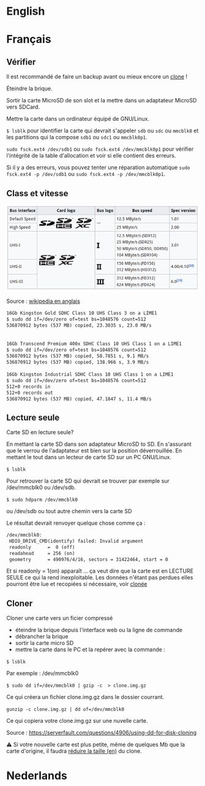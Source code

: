 <!-- TITLE: Microsd -->
<!-- SUBTITLE: MicroSD memory cards, carte mémoire -->

# English
# Français
## Vérifier

Il est recommandé de faire un backup avant ou mieux encore un [clone](#Cloner) !

Éteindre la brique.

Sortir la carte MicroSD de son slot et la mettre dans un adaptateur MicroSD vers SDCard.

Mettre la carte dans un ordinateur équipé de GNU/Linux.

`$ lsblk` pour identifier la carte qui devrait s'appeler `sdb` ou `sdc` ou  `mmcblk0` et les partitions qui la compose `sdb1` ou `sdc1` ou `mmcblk0p1`.

`sudo fsck.ext4 /dev/sdb1` ou `sudo fsck.ext4 /dev/mmcblk0p1` pour vérifier l'intégrité de la table d'allocation et voir si elle contient des erreurs.

Si il y a des erreurs, vous pouvez tenter une réparation automatique `sudo fsck.ext4 -p /dev/sdb1` ou `sudo fsck.ext4 -p /dev/mmcblk0p1`.

## Class et vitesse

![Microsdspeedtable](/uploads/cube/microsdspeedtable.png "Microsdspeedtable")

Source : [wikipedia en anglais](https://en.wikipedia.org/wiki/Secure_Digital)

```
16Gb Kingston Gold SDHC Class 10 UHS Class 3 on a LIME1
$ sudo dd if=/dev/zero of=test bs=1048576 count=512
536870912 bytes (537 MB) copied, 23.3035 s, 23.0 MB/s


16Gb Transcend Premium 400x SDHC Class 10 UHS Class 1 on a LIME1
$ sudo dd if=/dev/zero of=test bs=1048576 count=512
536870912 bytes (537 MB) copied, 58.7851 s, 9.1 MB/s
536870912 bytes (537 MB) copied, 138.966 s, 3.9 MB/s

16Gb Kingston Industrial SDHC Class 10 UHS Class 1 on a LIME1
$ sudo dd if=/dev/zero of=test bs=1048576 count=512
512+0 records in
512+0 records out
536870912 bytes (537 MB) copied, 47.1847 s, 11.4 MB/s
```

## Lecture seule

Carte SD en lecture seule?

En mettant la carte SD dans son adaptateur MicroSD to SD.
En s'assurant que le verrou de l'adaptateur est bien sur la position déverrouillée.
En mettant le tout dans un lecteur de carte SD sur un PC GNU/Linux.

`$ lsblk`

Pour retrouver la carte SD qui devrait se trouver par exemple sur /dev/mmcblk0 ou /dev/sdb.

`$ sudo hdparm /dev/mmcblk0 `

ou /dev/sdb ou tout autre chemin vers la carte SD

Le résultat devrait renvoyer quelque chose comme ça :


```text
/dev/mmcblk0:
 HDIO_DRIVE_CMD(identify) failed: Invalid argument
 readonly      =  0 (off)
 readahead     = 256 (on)
 geometry      = 490976/4/16, sectors = 31422464, start = 0
```


Et si readonly = 1(on) apparaît ... ça veut dire que la carte est en LECTURE SEULE ce qui la rend inexploitable.  Les données n'étant pas perdues elles pourront être lue et recopiées si nécessaire, voir [clonée](#cloner)

## Cloner

Cloner une carte vers un ficier compressé

- éteindre la brique depuis l'interface web ou la ligne de commande
- débrancher la brique
- sortir la carte micro SD
- mettre la carte dans le PC et la repérer avec la commande :

`$ lsblk`

Par exemple : /dev/mmcblk0

`$ sudo dd if=/dev/mmcblk0 | gzip -c  > clone.img.gz`

Ce qui créera un fichier clone.img.gz dans le dossier courrant.

`gunzip -c clone.img.gz | dd of=/dev/mmcblk0`

Ce qui copiera votre clone.img.gz sur une nuvelle carte.

Source : https://serverfault.com/questions/4906/using-dd-for-disk-cloning

:warning: Si votre nouvelle carte est plus petite, même de quelques Mb que la carte d'origine, il faudra [réduire la taille (en)](http://www.aoakley.com/articles/2015-10-09-resizing-sd-images.php) du clone.


# Nederlands
